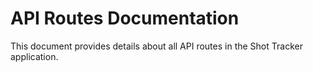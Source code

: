 # API Routes Documentation

This document provides details about all API routes in the Shot Tracker application.
